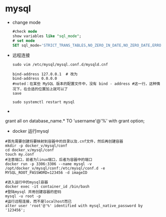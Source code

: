 # mysql

+ change mode

  ```sql
  #check mode
  show variables like "sql_mode";
  # set mode
  SET sql_mode='STRICT_TRANS_TABLES,NO_ZERO_IN_DATE,NO_ZERO_DATE,ERROR_FOR_DIVISION_BY_ZERO,NO_ENGINE_SUBSTITUTION';
  ```

+ 远程连接

  ~~~shell
  sudo vim /etc/mysql/mysql.conf.d/mysqld.cnf
  
  bind-address 127.0.0.1  # 改为 
  bind-address 0.0.0.0
  #noted：在某些 MySQL 版本的配置文件中，没有 bind - address #这一行，这种情况下，在合适的位置加上就可以了
  save
  
  sudo systemctl restart mysql
  ~~~
   
+
 grant all on database_name.* TO 'username'@'%' with grant option;

+ docker 运行mysql
```
#首先需要创建将要映射到容器中的目录以及.cnf文件，然后再创建容器
mkdir -p docker_v/mysql/conf
cd docker_v/mysql/conf
touch my.conf
#注意端口，前者为linux端口，后者为容器中的端口
docker run -p 3306:3306 --name mysql -v /opt/docker_v/mysql/conf:/etc/mysql/conf.d -e MYSQL_ROOT_PASSWORD=123456 -d imageID

#进入运行中的mysql容器
docker exec -it container_id /bin/bash
#登陆mysql 并用创建容器的密码
mysql -u root -p
#运行远程连接，而不是localhost而已
alter user 'root'@'%' identified with mysql_native_password by '123456';
``` 

